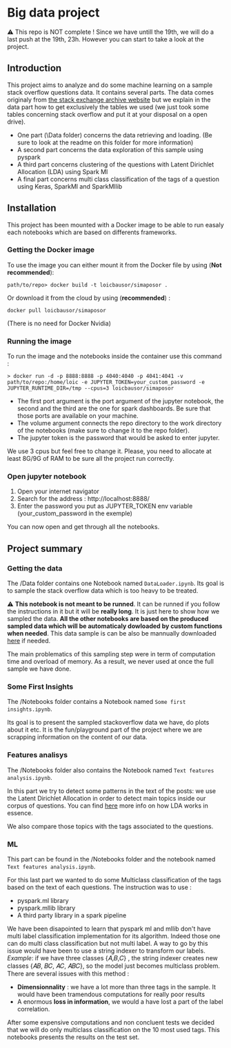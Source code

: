 # Big data project

⚠ This repo is NOT complete ! Since we have untill the 19th, we will do a last push at the 19th, 23h. However you can start to take a look at the project.
## Introduction
This project aims to analyze and do some machine learning on a sample stack overflow questions data. It contains several parts. The data comes originaly from [the stack exchange archive website](https://archive.org/details/stackexchange) but we explain in the data part how to get exclusively the tables we used (we just took some tables concerning stack overflow and put it at your disposal on a open drive).
- One part (\Data folder) concerns the data retrieving and loading. (Be sure to look at the readme on this folder for more information)
- A second part concerns the data exploration of this sample using pyspark
- A third part concerns clustering of the questions with Latent Dirichlet Allocation (LDA) using Spark Ml
- A final part concerns multi class classification of the tags of a question using Keras, SparkMl and SparkMllib

## Installation 
This project has been mounted with a Docker image to be able to run easaly each notebooks which are based on differents frameworks. 

### Getting the Docker image
To use the image you can either mount it from the Docker file by using (**Not recommended**): 
```{shell}
path/to/repo> docker build -t loicbausor/simaposor .
```
Or download it from the cloud by using (**recommended**) : 
```{shell}
docker pull loicbausor/simaposor
```
(There is no need for Docker Nvidia)
### Running the image 
To run the image and the notebooks inside the container use this command : 
```{shell}
> docker run -d -p 8888:8888 -p 4040:4040 -p 4041:4041 -v path/to/repo:/home/loic -e JUPYTER_TOKEN=your_custom_password -e JUPYTER_RUNTIME_DIR=/tmp --cpus=3 loicbausor/simaposor
```
* The first port argument is the port argument of the jupyter notebook, the second and the third are the one for spark dashboards. Be sure that those ports are available on your machine.
* The volume argument connects the repo directory to the work directory of the notebooks (make sure to change it to the repo folder).
* The jupyter token is the password that would be asked to enter jupyter. 

We use 3 cpus but feel free to change it. Please, you need to allocate at least 8G/9G of RAM to be sure all the project run correctly.

### Open jupyter notebook 
1. Open your internet navigator
2. Search for the address : http://localhost:8888/
3. Enter the password you put as JUPYTER_TOKEN env variable (your_custom_password in the exemple)

You can now open and get through all the notebooks.

## Project summary
### Getting the data 
The /Data folder contains one Notebook named `DataLoader.ipynb`. Its goal is to sample the stack overflow data which is too heavy to be treated. 

⚠ **This notebook is not meant to be runned**. It can be runned if you follow the instructions in it but it will be **really long**. It is just here to show how we sampled the data.
**All the other notebooks are based on the produced sampled data which will be automaticaly dowloaded by custom functions when needed**. This data sample is can be also be mannually downloaded [here](https://drive.google.com/drive/folders/1ddsBX4I4hZ8pordSKf5cHRaVBnNVOcKk) if needed.

The main problematics of this sampling step were in term of computation time and overload of memory. As a result, we never used at once the full sample we have done. 

### Some First Insights
The /Notebooks folder contains a Notebook named `Some first insights.ipynb`.

Its goal is to present the sampled stackoverflow data we have, do plots about it etc. It is the fun/playground part of the project where we are scrapping information on the content of our data.

### Features analisys
The /Notebooks folder also contains the Notebook named `Text features analysis.ipynb`.

In this part we try to detect some patterns in the text of the posts:  we use the Latent Dirichlet Allocation in order to detect main topics inside our corpus of questions. You can find [here](https://www.mygreatlearning.com/blog/understanding-latent-dirichlet-allocation/) more info on how LDA works in essence. 

We also compare those topics with the tags associated to the questions.

### ML
This part can be found in the /Notebooks folder and the notebook named `Text features analysis.ipynb`.

For this last part we wanted to do some Multiclass classification of the tags based on the text of each questions. The instruction was to use :

 - pyspark.ml library
 - pyspark.mllib library
 - A third party library in a spark pipeline

We have been disapointed to learn that pyspark ml and mllib don't have multi label classification implementation for its algorithm. Indeed those one can do multi class classification but not multi label.
A way to go by this issue would have been to use a string indexer to transform our labels. 
*Example*: if we have three classes  {𝐴,𝐵,𝐶} , the string indexer creates new classes {𝐴𝐵, 𝐵𝐶, 𝐴𝐶, 𝐴𝐵𝐶}, so the model just becomes multiclass problem. There are several issues with this method :

- **Dimensionnality** : we have a lot more than three tags in the sample. It would have been tramendous computations for really poor results
- A enormous **loss in information**, we would a have lost a part of the label correlation.

After some expensive computations and non concluent tests we decided that we will do only multiclass classification on the 10 most used tags.
This notebooks presents the results on the test set. 